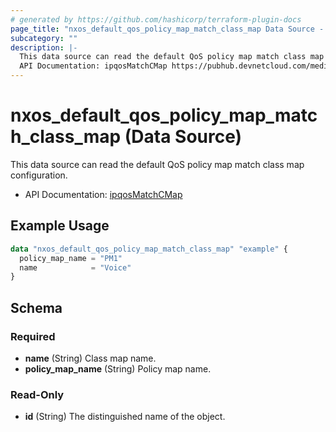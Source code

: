 ```yaml
---
# generated by https://github.com/hashicorp/terraform-plugin-docs
page_title: "nxos_default_qos_policy_map_match_class_map Data Source - terraform-provider-nxos"
subcategory: ""
description: |-
  This data source can read the default QoS policy map match class map configuration.
  API Documentation: ipqosMatchCMap https://pubhub.devnetcloud.com/media/dme-docs-10-2-2/docs/Qos/ipqos:MatchCMap/
---
```


# nxos_default_qos_policy_map_match_class_map (Data Source)

This data source can read the default QoS policy map match class map configuration.

- API Documentation: [ipqosMatchCMap](https://pubhub.devnetcloud.com/media/dme-docs-10-2-2/docs/Qos/ipqos:MatchCMap/)

## Example Usage

```terraform
data "nxos_default_qos_policy_map_match_class_map" "example" {
  policy_map_name = "PM1"
  name            = "Voice"
}
```

<!-- schema generated by tfplugindocs -->
## Schema

### Required

- **name** (String) Class map name.
- **policy_map_name** (String) Policy map name.

### Read-Only

- **id** (String) The distinguished name of the object.


